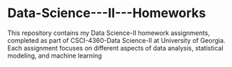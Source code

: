 # Data-Science---II---Homeworks
This repository contains my Data Science-II homework assignments, completed as part of CSCI-4360-Data Science-II at University of Georgia. Each assignment focuses on different aspects of data analysis, statistical modeling, and machine learning
